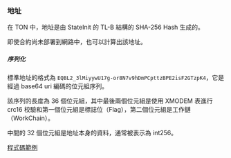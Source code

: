 ### 地址
在 TON 中，地址是由 StateInit 的 TL-B 結構的 SHA-256 Hash 生成的。

即使合約尚未部署到網路中，也可以計算出該地址。
##### 序列化
標準地址的格式為 `EQBL2_3lMiyywU17g-or8N7v9hDmPCpttzBPE2isF2GTzpK4`，它是經過 base64 uri 編碼的位元組序列。

該序列的長度為 36 個位元組，其中最後兩個位元組是使用 XMODEM 表進行 crc16 校驗和第一個位元組是標誌位（Flag），第二個位元組是工作鏈（WorkChain）。

中間的 32 個位元組是地址本身的資料，通常被表示為 int256。

[程式碼範例](https://github.com/xssnick/tonutils-go/blob/3d9ee052689376061bf7e4a22037ff131183afad/address/addr.go#L156)